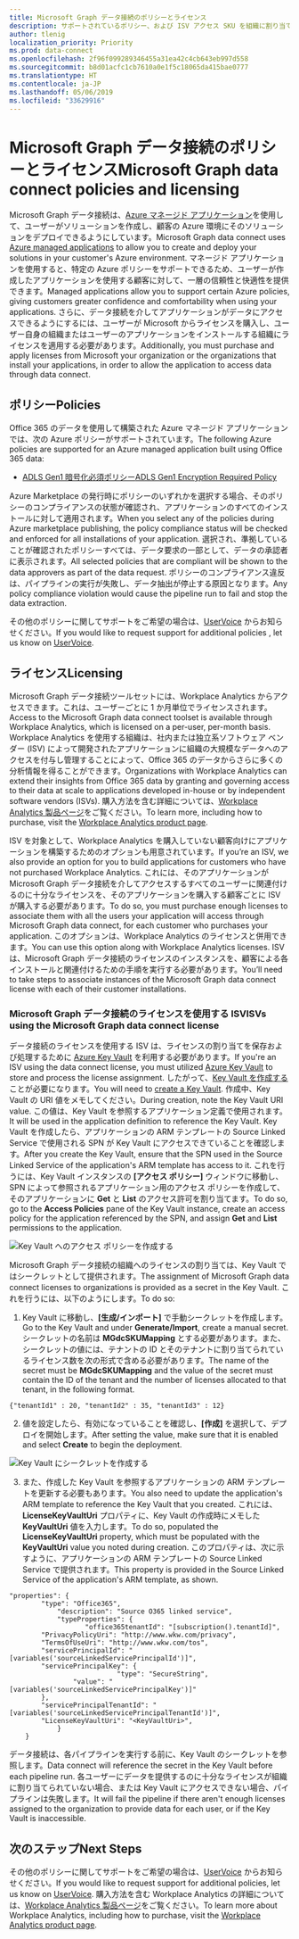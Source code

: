 ```yaml
---
title: Microsoft Graph データ接続のポリシーとライセンス
description: サポートされているポリシー、および ISV アクセス SKU を組織に割り当てる方法を説明します。
author: tlenig
localization_priority: Priority
ms.prod: data-connect
ms.openlocfilehash: 2f96f099289346455a31ea42c4cb643eb997d558
ms.sourcegitcommit: b8d01acfc1cb7610a0e1f5c18065da415bae0777
ms.translationtype: HT
ms.contentlocale: ja-JP
ms.lasthandoff: 05/06/2019
ms.locfileid: "33629916"
---
```

# <a name="microsoft-graph-data-connect-policies-and-licensing"></a><span data-ttu-id="7ab03-103">Microsoft Graph データ接続のポリシーとライセンス</span><span class="sxs-lookup"><span data-stu-id="7ab03-103">Microsoft Graph data connect policies and licensing</span></span>

<span data-ttu-id="7ab03-104">Microsoft Graph データ接続は、[Azure マネージド アプリケーション](https://docs.microsoft.com/ja-JP/azure/managed-applications/overview)を使用して、ユーザーがソリューションを作成し、顧客の Azure 環境にそのソリューションをデプロイできるようにしています。</span><span class="sxs-lookup"><span data-stu-id="7ab03-104">Microsoft Graph data connect uses [Azure managed applications](https://docs.microsoft.com/ja-JP/azure/managed-applications/overview) to allow you to create and deploy your solutions in your customer's Azure environment.</span></span> <span data-ttu-id="7ab03-105">マネージド アプリケーションを使用すると、特定の Azure ポリシーをサポートできるため、ユーザーが作成したアプリケーションを使用する顧客に対して、一層の信頼性と快適性を提供できます。</span><span class="sxs-lookup"><span data-stu-id="7ab03-105">Managed applications allow you to support certain Azure policies, giving customers greater confidence and comfortability when using your applications.</span></span> <span data-ttu-id="7ab03-106">さらに、データ接続を介してアプリケーションがデータにアクセスできるようにするには、ユーザーが Microsoft からライセンスを購入し、ユーザー自身の組織またはユーザーのアプリケーションをインストールする組織にライセンスを適用する必要があります。</span><span class="sxs-lookup"><span data-stu-id="7ab03-106">Additionally, you must purchase and apply licenses from Microsoft your organization or the organizations that install your applications, in order to allow the application to access data through data connect.</span></span>

## <a name="policies"></a><span data-ttu-id="7ab03-107">ポリシー</span><span class="sxs-lookup"><span data-stu-id="7ab03-107">Policies</span></span>

<span data-ttu-id="7ab03-108">Office 365 のデータを使用して構築された Azure マネージド アプリケーションでは、次の Azure ポリシーがサポートされています。</span><span class="sxs-lookup"><span data-stu-id="7ab03-108">The following Azure policies are supported for an Azure managed application built using Office 365 data:</span></span>

- [<span data-ttu-id="7ab03-109">ADLS Gen1 暗号化必須ポリシー</span><span class="sxs-lookup"><span data-stu-id="7ab03-109">ADLS Gen1 Encryption Required Policy</span></span>](https://docs.microsoft.com/ja-JP/azure/azure-policy/scripts/enforce-datalakestore-encryption)

<span data-ttu-id="7ab03-110">Azure Marketplace の発行時にポリシーのいずれかを選択する場合、そのポリシーのコンプライアンスの状態が確認され、アプリケーションのすべてのインストールに対して適用されます。</span><span class="sxs-lookup"><span data-stu-id="7ab03-110">When you select any of the policies during Azure marketplace publishing, the policy compliance status will be checked and enforced for all installations of your application.</span></span> <span data-ttu-id="7ab03-111">選択され、準拠していることが確認されたポリシーすべては、データ要求の一部として、データの承認者に表示されます。</span><span class="sxs-lookup"><span data-stu-id="7ab03-111">All selected policies that are compliant will be shown to the data approvers as part of the data request.</span></span> <span data-ttu-id="7ab03-112">ポリシーのコンプライアンス違反は、パイプラインの実行が失敗し、データ抽出が停止する原因となります。</span><span class="sxs-lookup"><span data-stu-id="7ab03-112">Any policy compliance violation would cause the pipeline run to fail and stop the data extraction.</span></span>

<span data-ttu-id="7ab03-113">その他のポリシーに関してサポートをご希望の場合は、[UserVoice](https://microsoftgraph.uservoice.com/forums/920506-microsoft-graph-feature-requests?category_id=359581) からお知らせください。</span><span class="sxs-lookup"><span data-stu-id="7ab03-113">If you would like to request support for additional policies , let us know on [UserVoice](https://microsoftgraph.uservoice.com/forums/920506-microsoft-graph-feature-requests?category_id=359581).</span></span>

## <a name="licensing"></a><span data-ttu-id="7ab03-114">ライセンス</span><span class="sxs-lookup"><span data-stu-id="7ab03-114">Licensing</span></span>

<span data-ttu-id="7ab03-115">Microsoft Graph データ接続ツールセットには、Workplace Analytics からアクセスできます。これは、ユーザーごとに 1 か月単位でライセンスされます。</span><span class="sxs-lookup"><span data-stu-id="7ab03-115">Access to the Microsoft Graph data connect toolset is available through Workplace Analytics, which is licensed on a per-user, per-month basis.</span></span>  <span data-ttu-id="7ab03-116">Workplace Analytics を使用する組織は、社内または独立系ソフトウェア ベンダー (ISV) によって開発されたアプリケーションに組織の大規模なデータへのアクセスを付与し管理することによって、Office 365 のデータからさらに多くの分析情報を得ることができます。</span><span class="sxs-lookup"><span data-stu-id="7ab03-116">Organizations with Workplace Analytics can extend their insights from Office 365 data by granting and governing access to their data at scale to applications developed in-house or by independent software vendors (ISVs).</span></span> <span data-ttu-id="7ab03-117">購入方法を含む詳細については、[Workplace Analytics 製品ページ](https://products.office.com/ja-JP/business/workplace-analytics)をご覧ください。</span><span class="sxs-lookup"><span data-stu-id="7ab03-117">To learn more, including how to purchase, visit the [Workplace Analytics product page](https://products.office.com/ja-JP/business/workplace-analytics).</span></span>

<span data-ttu-id="7ab03-118">ISV を対象として、Workplace Analytics を購入していない顧客向けにアプリケーションを構築するためのオプションも用意されています。</span><span class="sxs-lookup"><span data-stu-id="7ab03-118">If you’re an ISV, we also provide an option for you to build applications for customers who have not purchased Workplace Analytics.</span></span> <span data-ttu-id="7ab03-119">これには、そのアプリケーションが Microsoft Graph データ接続を介してアクセスするすべてのユーザーに関連付けるのに十分なライセンスを、そのアプリケーションを購入する顧客ごとに ISV が購入する必要があります。</span><span class="sxs-lookup"><span data-stu-id="7ab03-119">To do so, you must purchase enough licenses to associate them with all the users your application will access through Microsoft Graph data connect, for each customer who purchases your application.</span></span> <span data-ttu-id="7ab03-120">このオプションは、Workplace Analytics のライセンスと併用できます。</span><span class="sxs-lookup"><span data-stu-id="7ab03-120">You can use this option along with Workplace Analytics licenses.</span></span> <span data-ttu-id="7ab03-121">ISV は、Microsoft Graph データ接続のライセンスのインスタンスを、顧客による各インストールと関連付けるための手順を実行する必要があります。</span><span class="sxs-lookup"><span data-stu-id="7ab03-121">You’ll need to take steps to associate instances of the Microsoft Graph data connect license with each of their customer installations.</span></span>

### <a name="isvs-using-the-microsoft-graph-data-connect-license"></a><span data-ttu-id="7ab03-122">Microsoft Graph データ接続のライセンスを使用する ISV</span><span class="sxs-lookup"><span data-stu-id="7ab03-122">ISVs using the Microsoft Graph data connect license</span></span>
<span data-ttu-id="7ab03-123">データ接続のライセンスを使用する ISV は、ライセンスの割り当てを保存および処理するために [Azure Key Vault](https://azure.microsoft.com/ja-JP/services/key-vault/) を利用する必要があります。</span><span class="sxs-lookup"><span data-stu-id="7ab03-123">If you're an ISV using the data connect license, you must utilized [Azure Key Vault](https://azure.microsoft.com/ja-JP/services/key-vault/) to store and process the license assignment.</span></span> <span data-ttu-id="7ab03-124">したがって、[Key Vault を作成する](https://docs.microsoft.com/ja-JP/azure/key-vault/quick-create-portal)ことが必要になります。</span><span class="sxs-lookup"><span data-stu-id="7ab03-124">You will need to [create a Key Vault](https://docs.microsoft.com/ja-JP/azure/key-vault/quick-create-portal).</span></span> <span data-ttu-id="7ab03-125">作成中、Key Vault の URI 値をメモしてください。</span><span class="sxs-lookup"><span data-stu-id="7ab03-125">During creation, note the Key Vault URI value.</span></span> <span data-ttu-id="7ab03-126">この値は、Key Vault を参照するアプリケーション定義で使用されます。</span><span class="sxs-lookup"><span data-stu-id="7ab03-126">It will be used in the application definition to reference the Key Vault.</span></span> <span data-ttu-id="7ab03-127">Key Vault を作成したら、アプリケーションの ARM テンプレートの Source Linked Service で使用される SPN が Key Vault にアクセスできていることを確認します。</span><span class="sxs-lookup"><span data-stu-id="7ab03-127">After you create the Key Vault, ensure that the SPN used in the Source Linked Service of the application's ARM template has access to it.</span></span> <span data-ttu-id="7ab03-128">これを行うには、Key Vault インスタンスの **[アクセス ポリシー]** ウィンドウに移動し、SPN によって参照されるアプリケーション用のアクセス ポリシーを作成して、そのアプリケーションに **Get** と **List** のアクセス許可を割り当てます。</span><span class="sxs-lookup"><span data-stu-id="7ab03-128">To do so, go to the **Access Policies** pane of the Key Vault instance, create an access policy for the application referenced by the SPN, and assign **Get** and **List** permissions to the application.</span></span> 

![Key Vault へのアクセス ポリシーを作成する](images/data-connect-keyvault-access.png)

<span data-ttu-id="7ab03-130">Microsoft Graph データ接続の組織へのライセンスの割り当ては、Key Vault ではシークレットとして提供されます。</span><span class="sxs-lookup"><span data-stu-id="7ab03-130">The assignment of Microsoft Graph data connect licenses to organizations is provided as a secret in the Key Vault.</span></span> <span data-ttu-id="7ab03-131">これを行うには、以下のようにします。</span><span class="sxs-lookup"><span data-stu-id="7ab03-131">To do so:</span></span>
1. <span data-ttu-id="7ab03-132">Key Vault に移動し、**[生成/インポート]** で手動シークレットを作成します。</span><span class="sxs-lookup"><span data-stu-id="7ab03-132">Go to the Key Vault and under **Generate/Import**, create a manual secret.</span></span> <span data-ttu-id="7ab03-133">シークレットの名前は **MGdcSKUMapping** とする必要があります。また、シークレットの値には、テナントの ID とそのテナントに割り当てられているライセンス数を次の形式で含める必要があります。</span><span class="sxs-lookup"><span data-stu-id="7ab03-133">The name of the secret must be **MGdcSKUMapping** and the value of the secret must contain the ID of the tenant and the number of licenses allocated to that tenant, in the following format.</span></span>

`{"tenantId1" : 20, "tenantId2" : 35, "tenantId3" : 12}`

2. <span data-ttu-id="7ab03-134">値を設定したら、有効になっていることを確認し、**[作成]** を選択して、デプロイを開始します。</span><span class="sxs-lookup"><span data-stu-id="7ab03-134">After setting the value, make sure that it is enabled and select **Create** to begin the deployment.</span></span> 

![Key Vault にシークレットを作成する](images/data-connect-keyvault-create.png)

3. <span data-ttu-id="7ab03-136">また、作成した Key Vault を参照するアプリケーションの ARM テンプレートを更新する必要もあります。</span><span class="sxs-lookup"><span data-stu-id="7ab03-136">You also need to update the application's ARM template to reference the Key Vault that you created.</span></span> <span data-ttu-id="7ab03-137">これには、**LicenseKeyVaultUri** プロパティに、Key Vault の作成時にメモした **KeyVaultUri** 値を入力します。</span><span class="sxs-lookup"><span data-stu-id="7ab03-137">To do so, populated the **LicenseKeyVaultUri** property, which must be populated with the **KeyVaultUri** value you noted during creation.</span></span> <span data-ttu-id="7ab03-138">このプロパティは、次に示すように、アプリケーションの ARM テンプレートの Source Linked Service で提供されます。</span><span class="sxs-lookup"><span data-stu-id="7ab03-138">This property is provided in the Source Linked Service of the application's ARM template, as shown.</span></span> 

```
"properties": {
        "type": "Office365",
            "description": "Source O365 linked service",
            "typeProperties": {
                   "office365tenantId": "[subscription().tenantId]",
        "PrivacyPolicyUri": "http://www.wkw.com/privacy",
        "TermsOfUseUri": "http://www.wkw.com/tos",
        "servicePrincipalId": "[variables('sourceLinkedServicePrincipalId')]",
        "servicePrincipalKey": {
                           "type": "SecureString",
                "value": "[variables('sourceLinkedServicePrincipalKey')]"
        },
        "servicePrincipalTenantId": "[variables('sourceLinkedServicePrincipalTenantId')]",
        "LicenseKeyVaultUri": "<KeyVaultUri>",
            }
    }
```

<span data-ttu-id="7ab03-139">データ接続は、各パイプラインを実行する前に、Key Vault のシークレットを参照します。</span><span class="sxs-lookup"><span data-stu-id="7ab03-139">Data connect will reference the secret in the Key Vault before each pipeline run.</span></span> <span data-ttu-id="7ab03-140">各ユーザーにデータを提供するのに十分なライセンスが組織に割り当てられていない場合、または Key Vault にアクセスできない場合、パイプラインは失敗します。</span><span class="sxs-lookup"><span data-stu-id="7ab03-140">It will fail the pipeline if there aren't enough licenses assigned to the organization to provide data for each user, or if the Key Vault is inaccessible.</span></span> 

## <a name="next-steps"></a><span data-ttu-id="7ab03-141">次のステップ</span><span class="sxs-lookup"><span data-stu-id="7ab03-141">Next Steps</span></span>
<span data-ttu-id="7ab03-142">その他のポリシーに関してサポートをご希望の場合は、[UserVoice](https://microsoftgraph.uservoice.com/forums/920506-microsoft-graph-feature-requests?category_id=359581) からお知らせください。</span><span class="sxs-lookup"><span data-stu-id="7ab03-142">If you would like to request support for additional policies, let us know on [UserVoice](https://microsoftgraph.uservoice.com/forums/920506-microsoft-graph-feature-requests?category_id=359581).</span></span> <span data-ttu-id="7ab03-143">購入方法を含む Workplace Analytics の詳細については、[Workplace Analytics 製品ページ](https://products.office.com/ja-JP/business/workplace-analytics)をご覧ください。</span><span class="sxs-lookup"><span data-stu-id="7ab03-143">To learn more about Workplace Analytics, including how to purchase, visit the [Workplace Analytics product page](https://products.office.com/ja-JP/business/workplace-analytics).</span></span>
